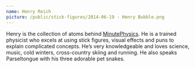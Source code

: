 ```yaml
---
name: Henry Reich
picture: /public/stick-figures/2014-06-19 - Henry Bubble.png
---
```


Henry is the collection of atoms behind [MinutePhysics][mp]. He is a trained physicist who excels at using stick figures, visual effects and puns to explain complicated concepts. He’s very knowledgeable and loves science, music, cold winters, cross-country skiing and running. He also speaks Parseltongue with his three adorable pet snakes.

[mp]: http://minutephysics.com
